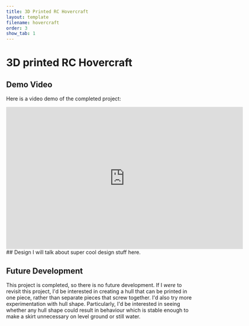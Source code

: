 ```yaml
---
title: 3D Printed RC Hovercraft
layout: template
filename: hovercraft
order: 3
show_tab: 1
--- 
```


# 3D printed RC Hovercraft

## Demo Video
Here is a video demo of the completed project:
<iframe width="640" height="385" src="https://www.youtube.com/embed/jz877V45eOs" title="YouTube video player" frameborder="0" allow="accelerometer; autoplay; clipboard-write; encrypted-media; gyroscope; picture-in-picture" allowfullscreen></iframe>
## Design
I will talk about super cool design stuff here.

## Future Development
This project is completed, so there is no future development.
If I _were_ to revisit this project, I'd be interested in creating a hull that can be printed in one piece, rather than separate pieces that screw together. I'd also try more experimentation with hull shape. Particularly, I'd be interested in seeing whether any hull shape could result in behaviour which is stable enough to make a skirt unnecessary on level ground or still water.
